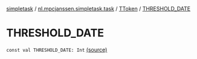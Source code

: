 [simpletask](../../index.md) / [nl.mpcjanssen.simpletask.task](../index.md) / [TToken](index.md) / [THRESHOLD_DATE](.)

# THRESHOLD_DATE

`const val THRESHOLD_DATE: Int` [(source)](https://github.com/mpcjanssen/simpletask-android/blob/master/src/main/java/nl/mpcjanssen/simpletask/task/Task.kt#L478)